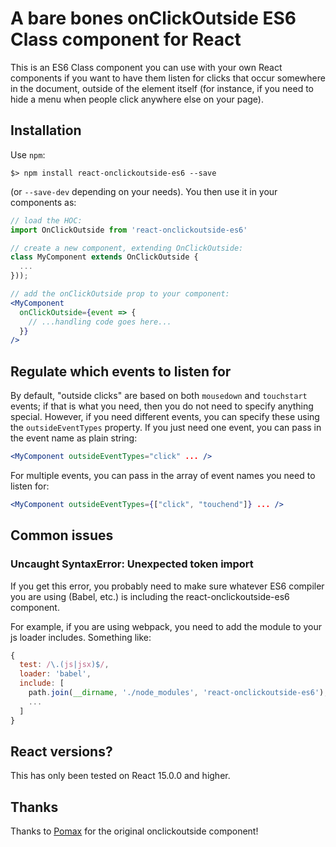 # A bare bones onClickOutside ES6 Class component for React

This is an ES6 Class component you can use with your own React components if you want to have them listen for clicks that occur somewhere in the document, outside of the element itself (for instance, if you need to hide a menu when people click anywhere else on your page).


## Installation

Use `npm`:

```
$> npm install react-onclickoutside-es6 --save
```

(or `--save-dev` depending on your needs). You then use it in your components as:

```javascript
// load the HOC:
import OnClickOutside from 'react-onclickoutside-es6'

// create a new component, extending OnClickOutside:
class MyComponent extends OnClickOutside {
  ...
}));

```

```jsx
// add the onClickOutside prop to your component:
<MyComponent
  onClickOutside={event => {
    // ...handling code goes here...
  }}
/>

```

## Regulate which events to listen for

By default, "outside clicks" are based on both `mousedown` and `touchstart` events; if that is what you need, then you do not need to specify anything special. However, if you need different events, you can specify these using the `outsideEventTypes` property. If you just need one event, you can pass in the event name as plain string:

```jsx
<MyComponent outsideEventTypes="click" ... />
```

For multiple events, you can pass in the array of event names you need to listen for:

```jsx
<MyComponent outsideEventTypes={["click", "touchend"]} ... />
```

## Common issues

### Uncaught SyntaxError: Unexpected token import

If you get this error, you probably need to make sure whatever ES6 compiler you are using (Babel, etc.) is including the react-onclickoutside-es6 component.

For example, if you are using webpack, you need to add the module to your js loader includes. Something like:

```javascript
{
  test: /\.(js|jsx)$/,
  loader: 'babel',
  include: [
    path.join(__dirname, './node_modules', 'react-onclickoutside-es6'),
    ...
  ]
}
```

## React versions?

This has only been tested on React 15.0.0 and higher.

## Thanks

Thanks to [Pomax](https://github.com/Pomax/react-onclickoutside) for the original onclickoutside component!
